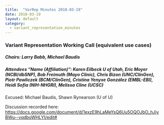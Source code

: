 ```yaml
---
title:  "VarRep Minutes 2018-03-19"
date: 2018-03-19
layout: default
category:
  - variant_representation_minutes
---
```


### Variant Representation Working Call (equivalent use cases)
##### Chairs: Larry Babb, Michael Baudis
##### Attendees “Name (Affiliation)”: Karen Eilbeck U of Utah, Eric Moyer (NCBI/dbSNP), Bob Freimuth (Mayo Clinic), Chris Bizon (UNC/ClinGen), Piotr Pawliczek (BCM/ClinGen), Cristina Yenyxe González (EMBL-EBI), Heidi Sofia (NIH-NHGRI), Melissa Cline (UCSC)
Excused: Michael Baudis, Shawn Rynearson (U of U)

Discussion recorded here: https://docs.google.com/document/d/1exzE9hLaMeYsQ6Uu5OQOJbO_hJjyBWu--vqdboWHLYI/edit#
